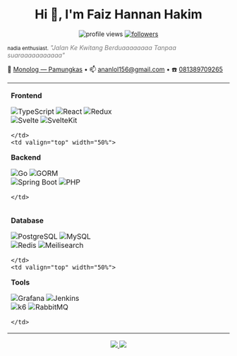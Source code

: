 <h1 align="center">Hi 👋, I'm Faiz Hannan Hakim</h1>

<p align="center">
  <img src="https://komarev.com/ghpvc/?username=faizh&label=Profile%20Views&color=0e75b6&style=flat" alt="profile views" />
  <a href="https://github.com/faizh?tab=followers">
    <img src="https://img.shields.io/github/followers/faizh?label=Followers&style=flat" alt="followers" />
  </a>
</p>

<small>nadia enthusiast.</small> <em style="color: #7c7c7c">"Jalan Ke Kwitang Berduaaaaaaaa Tanpaa suaraaaaaaaaaaa"</em> <div style="margin-top:8px"> 🎵 <a href="https://open.spotify.com/track/2XPPqyi6LiRX7zM4q8pLQ8" target="_blank">Monolog — Pamungkas</a> • 📫 <a href="mailto:ananlol156@gmail.com">ananlol156@gmail.com</a> • ☎️ <a href="https://wa.me/6281389709265">081389709265</a> </div>

<table>
  <tr>
    <td valign="top" width="50%">
      
**Frontend**  
      
![TypeScript](https://img.shields.io/badge/-TypeScript-3178C6?style=for-the-badge&logo=typescript&logoColor=white)
![React](https://img.shields.io/badge/-React-61DAFB?style=for-the-badge&logo=react&logoColor=black)
![Redux](https://img.shields.io/badge/-Redux-764ABC?style=for-the-badge&logo=redux&logoColor=white)  
![Svelte](https://img.shields.io/badge/-Svelte-FF3E00?style=for-the-badge&logo=svelte&logoColor=white)
![SvelteKit](https://img.shields.io/badge/-SvelteKit-FF3E00?style=for-the-badge&logo=svelte&logoColor=white)

    </td>
    <td valign="top" width="50%">
      
**Backend**  
      
![Go](https://img.shields.io/badge/-Golang-00ADD8?style=for-the-badge&logo=go&logoColor=white)
![GORM](https://img.shields.io/badge/-GORM-2E8B57?style=for-the-badge&logoColor=white)  
![Spring Boot](https://img.shields.io/badge/-SpringBoot-6DB33F?style=for-the-badge&logo=spring&logoColor=white)
![PHP](https://img.shields.io/badge/-PHP-777BB4?style=for-the-badge&logo=php&logoColor=white)

    </td>
  </tr>
  <tr>
    <td valign="top" width="50%">
      
**Database**  
      
![PostgreSQL](https://img.shields.io/badge/-PostgreSQL-316192?style=for-the-badge&logo=postgresql&logoColor=white)
![MySQL](https://img.shields.io/badge/-MySQL-4479A1?style=for-the-badge&logo=mysql&logoColor=white)  
![Redis](https://img.shields.io/badge/-Redis-DC382D?style=for-the-badge&logo=redis&logoColor=white)
![Meilisearch](https://img.shields.io/badge/-Meilisearch-FF3E00?style=for-the-badge&logo=meilisearch&logoColor=white)

    </td>
    <td valign="top" width="50%">
      
**Tools**  
      
![Grafana](https://img.shields.io/badge/-Grafana-F46800?style=for-the-badge&logo=grafana&logoColor=white)
![Jenkins](https://img.shields.io/badge/-Jenkins-D24939?style=for-the-badge&logo=jenkins&logoColor=white)  
![k6](https://img.shields.io/badge/-k6-7D64FF?style=for-the-badge&logo=k6&logoColor=white)
![RabbitMQ](https://img.shields.io/badge/-RabbitMQ-FF6600?style=for-the-badge&logo=rabbitmq&logoColor=white)

    </td>
  </tr>
</table>


<p align="center">
  <a href="mailto:ananlol156@gmail.com">
    <img src="https://img.shields.io/badge/-Email-D14836?style=for-the-badge&logo=gmail&logoColor=white" />
  </a>
  <a href="https://github.com/faizh">
    <img src="https://img.shields.io/badge/-GitHub-181717?style=for-the-badge&logo=github&logoColor=white" />
  </a>

</p>
